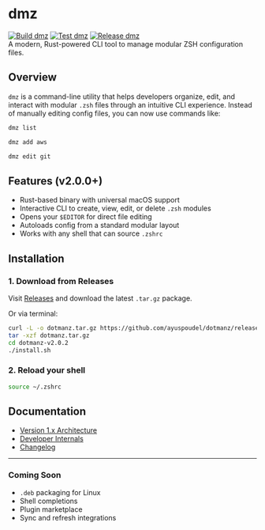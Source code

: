 # dmz

[![Build dmz](https://github.com/ayuspoudel/dmz/actions/workflows/build.yml/badge.svg)](https://github.com/ayuspoudel/dmz/actions/workflows/build.yml)
[![Test dmz](https://github.com/ayuspoudel/dmz/actions/workflows/test.yml/badge.svg)](https://github.com/ayuspoudel/dmz/actions/workflows/test.yml)
[![Release dmz](https://github.com/ayuspoudel/dmz/actions/workflows/release.yml/badge.svg)](https://github.com/ayuspoudel/dmz/actions/workflows/release.yml)\
A modern, Rust-powered CLI tool to manage modular ZSH configuration files.

## Overview

`dmz` is a command-line utility that helps developers organize, edit, and interact with modular `.zsh` files through an intuitive CLI experience. Instead of manually editing config files, you can now use commands like:

```bash
dmz list
```

```bash
dmz add aws
```

```bash
dmz edit git
```

## Features (v2.0.0+)

* Rust-based binary with universal macOS support
* Interactive CLI to create, view, edit, or delete `.zsh` modules
* Opens your `$EDITOR` for direct file editing
* Autoloads config from a standard modular layout
* Works with any shell that can source `.zshrc`

## Installation

### 1. Download from Releases

Visit [Releases](https://github.com/ayuspoudel/dotmanz/releases) and download the latest `.tar.gz` package.

Or via terminal:

```bash
curl -L -o dotmanz.tar.gz https://github.com/ayuspoudel/dotmanz/releases/download/v2.0.2/dotmanz-v2.0.2.tar.gz
tar -xzf dotmanz.tar.gz
cd dotmanz-v2.0.2
./install.sh
```

### 2. Reload your shell

```bash
source ~/.zshrc
```

## Documentation

* [Version 1.x Architecture](V1.md)
* [Developer Internals](DEVELOPER_GUIDE.md)
* [Changelog](CHANGELOG.md)

---

### Coming Soon

* `.deb` packaging for Linux
* Shell completions
* Plugin marketplace
* Sync and refresh integrations
